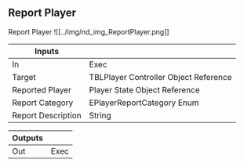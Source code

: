 ## Report Player
Report Player
![[../img/nd_img_ReportPlayer.png]]

|Inputs||
|--|--|
| In | Exec |
| Target | TBLPlayer Controller Object Reference |
| Reported Player | Player State Object Reference |
| Report Category | EPlayerReportCategory Enum |
| Report Description | String |

|Outputs||
|--|--|
| Out | Exec |
